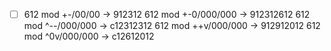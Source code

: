 - [ ] 612 mod +-/00/00 -> 912312
612 mod +-0/000/000 -> 912312612
612 mod ^--/000/000 -> c12312312
612 mod ++v/000/000 -> 912912012
612 mod ^0v/000/000 -> c12612012